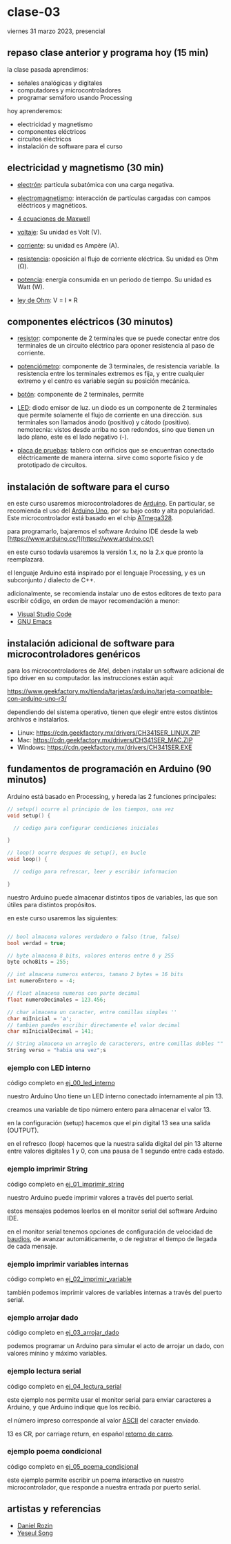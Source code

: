 # clase-03

viernes 31 marzo 2023, presencial

## repaso clase anterior y programa hoy (15 min)

la clase pasada aprendimos:

- señales analógicas y digitales
- computadores y microcontroladores
- programar semáforo usando Processing

hoy aprenderemos:

- electricidad y magnetismo
- componentes eléctricos
- circuitos eléctricos
- instalación de software para el curso

## electricidad y magnetismo (30 min)

- [electrón](https://es.wikipedia.org/wiki/Electr%C3%B3n): partícula subatómica con una carga negativa.

- [electromagnetismo](https://es.wikipedia.org/wiki/Electromagnetismo): interacción de partículas cargadas con campos eléctricos y magnéticos.

- [4 ecuaciones de Maxwell](https://es.wikipedia.org/wiki/Ecuaciones_de_Maxwell)

- [voltaje](<https://es.wikipedia.org/wiki/Tensi%C3%B3n_(electricidad)>): Su unidad es Volt (V).

- [corriente](https://es.wikipedia.org/wiki/Corriente_el%C3%A9ctrica): su unidad es Ampère (A).

- [resistencia](https://es.wikipedia.org/wiki/Resistencia_el%C3%A9ctrica): oposición al flujo de corriente eléctrica. Su unidad es Ohm (Ω).

- [potencia](https://es.wikipedia.org/wiki/Potencia_el%C3%A9ctrica): energía consumida en un periodo de tiempo. Su unidad es Watt (W).

- [ley de Ohm](https://es.wikipedia.org/wiki/Ley_de_Ohm): V = I \* R

## componentes eléctricos (30 minutos)

- [resistor](https://es.wikipedia.org/wiki/Resistor): componente de 2 terminales que se puede conectar entre dos terminales de un circuito eléctrico para oponer resistencia al paso de corriente.

- [potenciómetro](https://es.wikipedia.org/wiki/Potenci%C3%B3metro): componente de 3 terminales, de resistencia variable. la resistencia entre los terminales extremos es fija, y entre cualquier extremo y el centro es variable según su posición mecánica.

- [botón](<https://es.wikipedia.org/wiki/Bot%C3%B3n_(dispositivo)>): componente de 2 terminales, permite

- [LED](https://es.wikipedia.org/wiki/Led): diodo emisor de luz. un diodo es un componente de 2 terminales que permite solamente el flujo de corriente en una dirección. sus terminales son llamados ánodo (positivo) y cátodo (positivo). nemotecnia: vistos desde arriba no son redondos, sino que tienen un lado plano, este es el lado negativo (-).

- [placa de pruebas](https://es.wikipedia.org/wiki/Placa_de_pruebas): tablero con orificios que se encuentran conectado eléctricamente de manera interna. sirve como soporte físico y de prototipado de circuitos.

## instalación de software para el curso

en este curso usaremos microcontroladores de [Arduino](https://es.wikipedia.org/wiki/Arduino). En particular, se recomienda el uso del [Arduino Uno](https://es.wikipedia.org/wiki/Arduino_Uno), por su bajo costo y alta popularidad. Este microcontrolador está basado en el chip [ATmega328](https://es.wikipedia.org/wiki/Atmega328).

para programarlo, bajaremos el software Arduino IDE desde la web [https://www.arduino.cc/](https://www.arduino.cc/)

en este curso todavía usaremos la versión 1.x, no la 2.x que pronto la reemplazará.

el lenguaje Arduino está inspirado por el lenguaje Processing, y es un subconjunto / dialecto de C++.

adicionalmente, se recomienda instalar uno de estos editores de texto para escribir código, en orden de mayor recomendación a menor:

- [Visual Studio Code](https://code.visualstudio.com/)
- [GNU Emacs](https://www.gnu.org/software/emacs/)

## instalación adicional de software para microcontroladores genéricos

para los microcontroladores de Afel, deben instalar un software adicional de tipo driver en su computador. las instrucciones están aquí:

https://www.geekfactory.mx/tienda/tarjetas/arduino/tarjeta-compatible-con-arduino-uno-r3/

dependiendo del sistema operativo, tienen que elegir entre estos distintos archivos e instalarlos.

- Linux: https://cdn.geekfactory.mx/drivers/CH341SER_LINUX.ZIP
- Mac: https://cdn.geekfactory.mx/drivers/CH341SER_MAC.ZIP
- Windows: https://cdn.geekfactory.mx/drivers/CH341SER.EXE

## fundamentos de programación en Arduino (90 minutos)

Arduino está basado en Processing, y hereda las 2 funciones principales:

```C++
// setup() ocurre al principio de los tiempos, una vez
void setup() {

  // codigo para configurar condiciones iniciales

}

// loop() ocurre despues de setup(), en bucle
void loop() {

  // codigo para refrescar, leer y escribir informacion

}
```

nuestro Arduino puede almacenar distintos tipos de variables, las que son útiles para distintos propósitos.

en este curso usaremos las siguientes:

```C++

// bool almacena valores verdadero o falso (true, false)
bool verdad = true;

// byte almacena 8 bits, valores enteros entre 0 y 255
byte ochoBits = 255;

// int almacena numeros enteros, tamano 2 bytes = 16 bits
int numeroEntero = -4;

// float almacena numeros con parte decimal
float numeroDecimales = 123.456;

// char almacena un caracter, entre comillas simples ''
char miInicial = 'a';
// tambien puedes escribir directamente el valor decimal
char miInicialDecimal = 141;

// String almacena un arreglo de caracterers, entre comillas dobles ""
String verso = "habia una vez";s

```

### ejemplo con LED interno

código completo en [ej_00_led_interno](ej_00_led_interno)

nuestro Arduino Uno tiene un LED interno conectado internamente al pin 13.

creamos una variable de tipo número entero para almacenar el valor 13.

en la configuración (setup) hacemos que el pin digital 13 sea una salida (OUTPUT).

en el refresco (loop) hacemos que la nuestra salida digital del pin 13 alterne entre valores digitales 1 y 0, con una pausa de 1 segundo entre cada estado.

### ejemplo imprimir String

código completo en [ej_01_imprimir_string](ej_01_imprimir_string)

nuestro Arduino puede imprimir valores a través del puerto serial.

estos mensajes podemos leerlos en el monitor serial del software Arduino IDE.

en el monitor serial tenemos opciones de configuración de velocidad de [baudios](https://es.wikipedia.org/wiki/Baudio), de avanzar automáticamente, o de registrar el tiempo de llegada de cada mensaje.

### ejemplo imprimir variables internas

código completo en [ej_02_imprimir_variable](ej_02_imprimir_variable)

también podemos imprimir valores de variables internas a través del puerto serial.

### ejemplo arrojar dado

código completo en [ej_03_arrojar_dado](ej_03_arrojar_dado)

podemos programar un Arduino para simular el acto de arrojar un dado, con valores mínino y máximo variables.

### ejemplo lectura serial

código completo en [ej_04_lectura_serial](ej_04_lectura_serial)

este ejemplo nos permite usar el monitor serial para enviar caracteres a Arduino, y que Arduino indique que los recibió.

el número impreso corresponde al valor [ASCII](https://es.wikipedia.org/wiki/ASCII) del caracter enviado.

13 es CR, por carriage return, en español [retorno de carro](https://es.wikipedia.org/wiki/Retorno_de_carro).

### ejemplo poema condicional

código completo en [ej_05_poema_condicional](ej_05_poema_condicional)

este ejemplo permite escribir un poema interactivo en nuestro microcontrolador, que responde a nuestra entrada por puerto serial.

## artistas y referencias

- [Daniel Rozin](https://www.smoothware.com/)
- [Yeseul Song](https://yeseul.com/)
